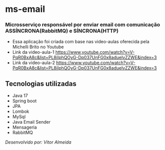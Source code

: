 #  ms-email
### Microsserviço responsável por enviar email com comunicação ASSÍNCRONA(RabbitMQ) e SÍNCRONA(HTTP)

* Essa aplicação foi criada com base nas video-aulas oferecida pela Michelli Brito no Youtube
* Link da video-aula-1 <https://www.youtube.com/watch?v=V-PqR0BxA8c&list=PL8iIphQOyG-Dp037UnFG0x8aduelvZZWE&index=3>
* Link da video-aula-2 <https://www.youtube.com/watch?v=V-PqR0BxA8c&list=PL8iIphQOyG-Dp037UnFG0x8aduelvZZWE&index=3>

## Tecnologias utilizadas
* Java 17
* Spring boot
* JPA
* Lombok
* MySql
* Java Email Sender
* Mensageria
* RabbitMQ

<em>Desenvolvido por: Vitor Almeida</em>
